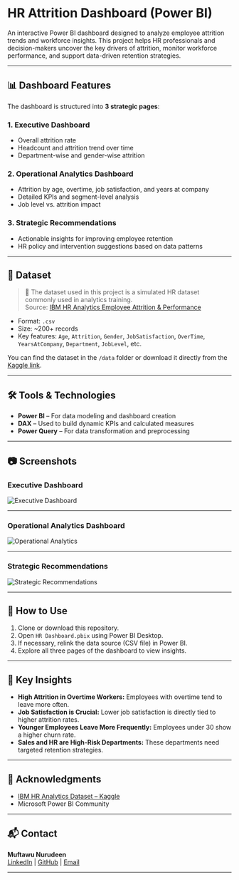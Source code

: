 # HR Attrition Dashboard (Power BI)

An interactive Power BI dashboard designed to analyze employee attrition trends and workforce insights. This project helps HR professionals and decision-makers uncover the key drivers of attrition, monitor workforce performance, and support data-driven retention strategies.

---

## 📊 Dashboard Features

The dashboard is structured into **3 strategic pages**:

### 1. Executive Dashboard
- Overall attrition rate
- Headcount and attrition trend over time
- Department-wise and gender-wise attrition

### 2. Operational Analytics Dashboard
- Attrition by age, overtime, job satisfaction, and years at company
- Detailed KPIs and segment-level analysis
- Job level vs. attrition impact

### 3. Strategic Recommendations
- Actionable insights for improving employee retention
- HR policy and intervention suggestions based on data patterns

---

## 📁 Dataset

> 📌 The dataset used in this project is a simulated HR dataset commonly used in analytics training.  
> Source: [IBM HR Analytics Employee Attrition & Performance](https://www.kaggle.com/datasets/pavansubhasht/ibm-hr-analytics-attrition-dataset)

- Format: `.csv`
- Size: ~200+ records
- Key features: `Age`, `Attrition`, `Gender`, `JobSatisfaction`, `OverTime`, `YearsAtCompany`, `Department`, `JobLevel`, etc.

You can find the dataset in the `/data` folder or download it directly from the [Kaggle link](https://www.kaggle.com/datasets/pavansubhasht/ibm-hr-analytics-attrition-dataset).

---

## 🛠 Tools & Technologies

- **Power BI** – For data modeling and dashboard creation
- **DAX** – Used to build dynamic KPIs and calculated measures
- **Power Query** – For data transformation and preprocessing

---

## 📷 Screenshots

### Executive Dashboard  
![Executive Dashboard](./screenshots/executive-dashboard.png)

---

### Operational Analytics Dashboard  
![Operational Analytics](./screenshots/operational-analytics-dashboard.png)

---

### Strategic Recommendations  
![Strategic Recommendations](./screenshots/strategic-recommendations.png)

---

## 🚀 How to Use

1. Clone or download this repository.
2. Open `HR Dashboard.pbix` using Power BI Desktop.
3. If necessary, relink the data source (CSV file) in Power BI.
4. Explore all three pages of the dashboard to view insights.

---

## 📌 Key Insights

- **High Attrition in Overtime Workers:** Employees with overtime tend to leave more often.
- **Job Satisfaction is Crucial:** Lower job satisfaction is directly tied to higher attrition rates.
- **Younger Employees Leave More Frequently:** Employees under 30 show a higher churn rate.
- **Sales and HR are High-Risk Departments:** These departments need targeted retention strategies.

---

## 🤝 Acknowledgments

- [IBM HR Analytics Dataset – Kaggle](https://www.kaggle.com/datasets/pavansubhasht/ibm-hr-analytics-attrition-dataset)
- Microsoft Power BI Community

---

## 📬 Contact

**Muftawu Nurudeen**  
[LinkedIn](#) | [GitHub](#) | [Email](#)

---

